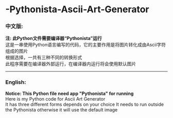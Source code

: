 # -Pythonista-Ascii-Art-Generator
### 中文版:<br>
**注: 此Python文件需要编译器“Pythonista”运行<br>**
这是一串使用Python语言编写的代码，它的主要作用是将图片转化成由Ascii字符组成的图片<br>
根据选择，一共有三种不同的转换形式<br>
此程序需要在编译器外部运行，在编译器内运行将会使用默认图片<br>
***
### English:
**Notice: This Python file need app "Pythonista" for running**<br>
Here is my Python code for Ascii Art Generator<br>
It has three different forms depends on your choice
It needs to run outside the Pythonista otherwise it will use the default image
